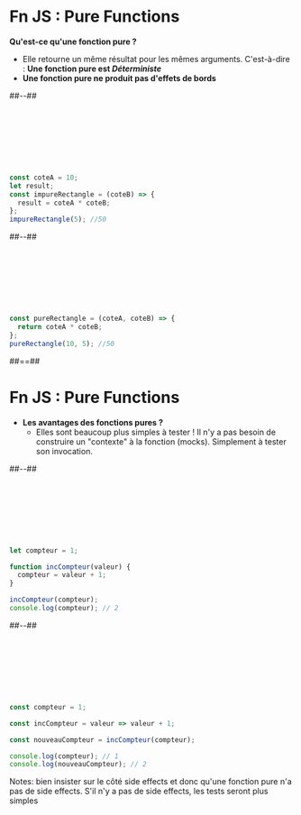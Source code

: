 <!-- .slide: class="two-column-layout" -->

# Fn JS : Pure Functions

**Qu'est-ce qu'une fonction pure ?**

- Elle retourne un même résultat pour les mêmes arguments. C'est-à-dire : **Une fonction pure est _Déterministe_**
- **Une fonction pure ne produit pas d'effets de bords**

##--##

<!-- .slide: class="with-code" -->

<br />
<br />
<br />
<br />
<br />
<br />

```javascript
const coteA = 10;
let result;
const impureRectangle = (coteB) => {
  result = coteA * coteB;
};
impureRectangle(5); //50
```

##--##

<!-- .slide: class="with-code" -->

<br />
<br />
<br />
<br />
<br />
<br />

```javascript
const pureRectangle = (coteA, coteB) => {
  return coteA * coteB;
};
pureRectangle(10, 5); //50
```

##==##

<!-- .slide: class="two-column-layout" -->

# Fn JS : Pure Functions

- **Les avantages des fonctions pures ?**
  - Elles sont beaucoup plus simples à tester ! Il n'y a pas besoin de construire un "contexte" à la fonction (mocks). Simplement à tester son invocation.

##--##

<!-- .slide: class="with-code" -->

<br />
<br />
<br />
<br />
<br />
<br />

```javascript
let compteur = 1;

function incCompteur(valeur) {
  compteur = valeur + 1;
}

incCompteur(compteur);
console.log(compteur); // 2
```

##--##

<!-- .slide: class="with-code" -->

<br />
<br />
<br />
<br />
<br />
<br />

```javascript
const compteur = 1;

const incCompteur = valeur => valeur + 1;

const nouveauCompteur = incCompteur(compteur);

console.log(compteur); // 1
console.log(nouveauCompteur); // 2
```

Notes:
bien insister sur le côté side effects et donc qu'une fonction pure n'a pas de side effects. S'il n'y a pas de side effects, les tests seront plus simples
